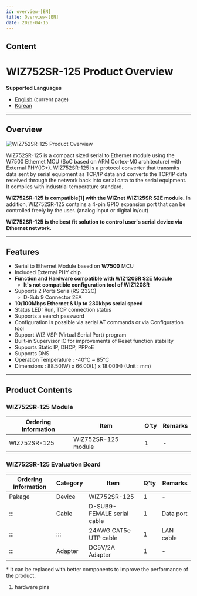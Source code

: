 ```yaml
---
id: overview-[EN]
title: Overview-[EN]
date: 2020-04-15
---
```


## Content

# WIZ752SR-125 Product Overview

 **Supported Languages**  
* [English](Overview-[EN].md) (current page)  
* [Korean](Overview-[KO].md)

-----

## Overview

![WIZ752SR-125 Product
Overview](/products/s2e_module/wiz752sr-125/wiz752sr-125_overview.png%20)

WIZ752SR-125 is a compact sized serial to Ethernet module using the
W7500 Ethernet MCU (SoC based on ARM Cortex-M0 architecture) with
External PHY(IC+). WIZ752SR-125 is a protocol converter that transmits
data sent by serial equipment as TCP/IP data and converts the TCP/IP
data received through the network back into serial data to the serial
equipment. It complies with industrial temperature standard.

**WIZ752SR-125 is compatible\[1\] with the WIZnet WIZ125SR S2E module.**
In addition, WIZ752SR-125 contains a 4-pin GPIO expansion port that can
be controlled freely by the user. (analog input or digital in/out)

**WIZ752SR-125 is the best fit solution to control user's serial device
via Ethernet network.**

-----

## Features

  - Serial to Ethernet Module based on **W7500** MCU
  - Included External PHY chip
  - **Function and Hardware compatible with WIZ120SR S2E Module**
      - **It's not compatible configuration tool of WIZ120SR**
  - Supports 2 Ports Serial(RS-232C)
      - D-Sub 9 Connector 2EA
  - **10/100Mbps Ethernet & Up to 230kbps serial speed**
  - Status LED: Run, TCP connection status
  - Supports a search password 
  - Configuration is possible via serial AT commands or via
    Configuration tool 
  - Support WIZ VSP (Virtual Serial Port) program
  - Built-in Supervisor IC for improvements of Reset function stability
  - Supports Static IP, DHCP, PPPoE
  - Supports DNS
  - Operation Temperature : -40℃ \~ 85℃
  - Dimensions : 88.50(W) x 66.00(L) x 18.00(H) (Unit : mm)

-----

## Product Contents

### WIZ752SR-125 Module

| Ordering Information | Item                | Q'ty | Remarks |
| -------------------- | ------------------- | ---- | ------- |
| WIZ752SR-125         | WIZ752SR-125 module | 1    | \-      |

### WIZ752SR-125 Evaluation Board

| Ordering Information | Category | Item                       | Q'ty | Remarks   |
| -------------------- | -------- | -------------------------- | ---- | --------- |
| Pakage               | Device   | WIZ752SR-125               | 1    | \-        |
| :::                  | Cable    | D-SUB9-FEMALE serial cable | 1    | Data port |
| :::                  | :::      | 24AWG CAT5e UTP cable      | 1    | LAN cable |
| :::                  | Adapter  | DC5V/2A Adapter            | 1    | \-        |

\* It can be replaced with better components to improve the performance
of the product.

1.  hardware pins

